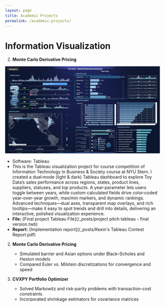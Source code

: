 ```yaml
---
layout: page
title: Academic Projects
permalink: /academic-projects/
---
```


<h1 id="project_overview">Information Visualization</h1>

2. **Monte Carlo Derivative Pricing**

[![Tableau Visualization](/img/tableau.png)](/img/tableau.png)

   - Software: Tableau
   - This is the Tableau visualization project for course competition of Information Technology in Business & Society course at NYU Stern. I created a dual‐mode (light & dark) Tableau dashboard to explore Toy Data’s sales performance across regions, states, product lines, suppliers, statuses, and top products. A year‐parameter lets users toggle between years, while custom calculated fields drive color‐coded year-over-year growth, max/min markers, and dynamic rankings. Advanced techniques—dual axes, transparent map overlays, and rich tooltips—make it easy to spot trends and drill into details, delivering an interactive, polished visualization experience.
- **File:** [Final project Tableau File](/_posts/project pitch tableau - final version.twb)  
- **Report:** [Implementation report](/_posts/Kexin's Tableau Contest Report.pdf)


2. **Monte Carlo Derivative Pricing**  
   - Simulated barrier and Asian options under Black–Scholes and Heston models  
   - Compared Euler vs. Milstein discretizations for convergence and speed

3. **CVXPY Portfolio Optimizer**  
   - Solved Markowitz and risk-parity problems with transaction-cost constraints  
   - Incorporated shrinkage estimators for covariance matrices
